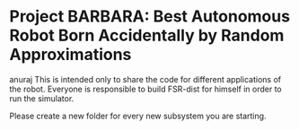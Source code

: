 Project BARBARA: Best Autonomous Robot Born Accidentally by Random Approximations
===============================================================================
anuraj
This is intended only to share the code for different applications of the robot.
Everyone is responsible to build FSR-dist for himself in order to run the simulator.

Please create a new folder for every new subsystem you are starting.
